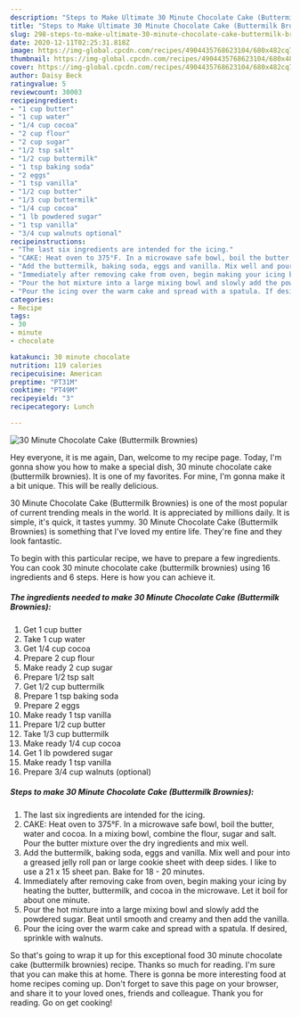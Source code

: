 ```yaml
---
description: "Steps to Make Ultimate 30 Minute Chocolate Cake (Buttermilk Brownies)"
title: "Steps to Make Ultimate 30 Minute Chocolate Cake (Buttermilk Brownies)"
slug: 298-steps-to-make-ultimate-30-minute-chocolate-cake-buttermilk-brownies
date: 2020-12-11T02:25:31.818Z
image: https://img-global.cpcdn.com/recipes/4904435768623104/680x482cq70/30-minute-chocolate-cake-buttermilk-brownies-recipe-main-photo.jpg
thumbnail: https://img-global.cpcdn.com/recipes/4904435768623104/680x482cq70/30-minute-chocolate-cake-buttermilk-brownies-recipe-main-photo.jpg
cover: https://img-global.cpcdn.com/recipes/4904435768623104/680x482cq70/30-minute-chocolate-cake-buttermilk-brownies-recipe-main-photo.jpg
author: Daisy Beck
ratingvalue: 5
reviewcount: 30003
recipeingredient:
- "1 cup butter"
- "1 cup water"
- "1/4 cup cocoa"
- "2 cup flour"
- "2 cup sugar"
- "1/2 tsp salt"
- "1/2 cup buttermilk"
- "1 tsp baking soda"
- "2 eggs"
- "1 tsp vanilla"
- "1/2 cup butter"
- "1/3 cup buttermilk"
- "1/4 cup cocoa"
- "1 lb powdered sugar"
- "1 tsp vanilla"
- "3/4 cup walnuts optional"
recipeinstructions:
- "The last six ingredients are intended for the icing."
- "CAKE: Heat oven to 375°F. In a microwave safe bowl, boil the butter, water and cocoa. In a mixing bowl, combine the flour, sugar and salt. Pour the butter mixture over the dry ingredients and mix well."
- "Add the buttermilk, baking soda, eggs and vanilla. Mix well and pour into a greased jelly roll pan or large cookie sheet with deep sides. I like to use a  21 x 15 sheet pan. Bake for 18 - 20 minutes."
- "Immediately after removing cake from oven, begin making your icing by heating the butter, buttermilk, and cocoa in the microwave. Let it boil for about one minute."
- "Pour the hot mixture into a large mixing bowl and slowly add the powdered sugar. Beat until smooth and creamy and then add the vanilla."
- "Pour the icing over the warm cake and spread with a spatula. If desired, sprinkle with walnuts."
categories:
- Recipe
tags:
- 30
- minute
- chocolate

katakunci: 30 minute chocolate 
nutrition: 119 calories
recipecuisine: American
preptime: "PT31M"
cooktime: "PT49M"
recipeyield: "3"
recipecategory: Lunch

---
```



![30 Minute Chocolate Cake (Buttermilk Brownies)](https://img-global.cpcdn.com/recipes/4904435768623104/680x482cq70/30-minute-chocolate-cake-buttermilk-brownies-recipe-main-photo.jpg)

Hey everyone, it is me again, Dan, welcome to my recipe page. Today, I'm gonna show you how to make a special dish, 30 minute chocolate cake (buttermilk brownies). It is one of my favorites. For mine, I'm gonna make it a bit unique. This will be really delicious.

30 Minute Chocolate Cake (Buttermilk Brownies) is one of the most popular of current trending meals in the world. It is appreciated by millions daily. It is simple, it's quick, it tastes yummy. 30 Minute Chocolate Cake (Buttermilk Brownies) is something that I've loved my entire life. They're fine and they look fantastic.




To begin with this particular recipe, we have to prepare a few ingredients. You can cook 30 minute chocolate cake (buttermilk brownies) using 16 ingredients and 6 steps. Here is how you can achieve it.

<!--inarticleads1-->

##### The ingredients needed to make 30 Minute Chocolate Cake (Buttermilk Brownies):

1. Get 1 cup butter
1. Take 1 cup water
1. Get 1/4 cup cocoa
1. Prepare 2 cup flour
1. Make ready 2 cup sugar
1. Prepare 1/2 tsp salt
1. Get 1/2 cup buttermilk
1. Prepare 1 tsp baking soda
1. Prepare 2 eggs
1. Make ready 1 tsp vanilla
1. Prepare 1/2 cup butter
1. Take 1/3 cup buttermilk
1. Make ready 1/4 cup cocoa
1. Get 1 lb powdered sugar
1. Make ready 1 tsp vanilla
1. Prepare 3/4 cup walnuts (optional)




<!--inarticleads2-->

##### Steps to make 30 Minute Chocolate Cake (Buttermilk Brownies):

1. The last six ingredients are intended for the icing.
1. CAKE: Heat oven to 375°F. In a microwave safe bowl, boil the butter, water and cocoa. In a mixing bowl, combine the flour, sugar and salt. Pour the butter mixture over the dry ingredients and mix well.
1. Add the buttermilk, baking soda, eggs and vanilla. Mix well and pour into a greased jelly roll pan or large cookie sheet with deep sides. I like to use a  21 x 15 sheet pan. Bake for 18 - 20 minutes.
1. Immediately after removing cake from oven, begin making your icing by heating the butter, buttermilk, and cocoa in the microwave. Let it boil for about one minute.
1. Pour the hot mixture into a large mixing bowl and slowly add the powdered sugar. Beat until smooth and creamy and then add the vanilla.
1. Pour the icing over the warm cake and spread with a spatula. If desired, sprinkle with walnuts.




So that's going to wrap it up for this exceptional food 30 minute chocolate cake (buttermilk brownies) recipe. Thanks so much for reading. I'm sure that you can make this at home. There is gonna be more interesting food at home recipes coming up. Don't forget to save this page on your browser, and share it to your loved ones, friends and colleague. Thank you for reading. Go on get cooking!
